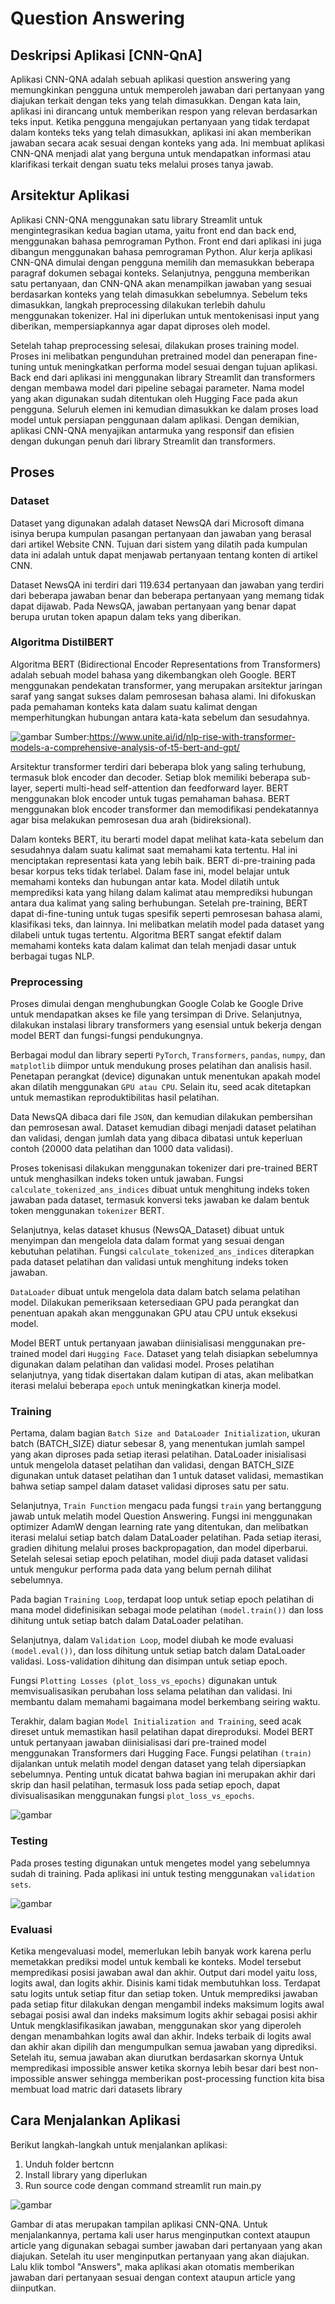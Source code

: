 # Question Answering

## Deskripsi Aplikasi [CNN-QnA]

Aplikasi CNN-QNA adalah sebuah aplikasi question answering yang memungkinkan pengguna untuk memperoleh jawaban dari pertanyaan yang diajukan terkait dengan teks yang telah dimasukkan. Dengan kata lain, aplikasi ini dirancang untuk memberikan respon yang relevan berdasarkan teks input. Ketika pengguna mengajukan pertanyaan yang tidak terdapat dalam konteks teks yang telah dimasukkan, aplikasi ini akan memberikan jawaban secara acak sesuai dengan konteks yang ada. Ini membuat aplikasi CNN-QNA menjadi alat yang berguna untuk mendapatkan informasi atau klarifikasi terkait dengan suatu teks melalui proses tanya jawab.

## Arsitektur Aplikasi

Aplikasi CNN-QNA menggunakan satu library Streamlit untuk mengintegrasikan kedua bagian utama, yaitu front end dan back end, menggunakan bahasa pemrograman Python. Front end dari aplikasi ini juga dibangun menggunakan bahasa pemrograman Python. Alur kerja aplikasi CNN-QNA dimulai dengan pengguna memilih dan memasukkan beberapa paragraf dokumen sebagai konteks. Selanjutnya, pengguna memberikan satu pertanyaan, dan CNN-QNA akan menampilkan jawaban yang sesuai berdasarkan konteks yang telah dimasukkan sebelumnya. Sebelum teks dimasukkan, langkah preprocessing dilakukan terlebih dahulu menggunakan tokenizer. Hal ini diperlukan untuk mentokenisasi input yang diberikan, mempersiapkannya agar dapat diproses oleh model.

Setelah tahap preprocessing selesai, dilakukan proses training model. Proses ini melibatkan pengunduhan pretrained model dan penerapan fine-tuning untuk meningkatkan performa model sesuai dengan tujuan aplikasi. Back end dari aplikasi ini menggunakan library Streamlit dan transformers dengan membawa model dari pipeline sebagai parameter. Nama model yang akan digunakan sudah ditentukan oleh Hugging Face pada akun pengguna. Seluruh elemen ini kemudian dimasukkan ke dalam proses load model untuk persiapan penggunaan dalam aplikasi. Dengan demikian, aplikasi CNN-QNA menyajikan antarmuka yang responsif dan efisien dengan dukungan penuh dari library Streamlit dan transformers.


## Proses


### Dataset

Dataset yang digunakan adalah dataset NewsQA dari Microsoft dimana isinya berupa kumpulan pasangan pertanyaan dan jawaban yang berasal dari artikel Website CNN. Tujuan dari sistem yang dilatih pada kumpulan data ini adalah untuk dapat menjawab pertanyaan tentang konten di artikel CNN.

Dataset NewsQA ini terdiri dari 119.634 pertanyaan dan jawaban yang terdiri dari beberapa jawaban benar dan beberapa pertanyaan yang memang tidak dapat dijawab. Pada NewsQA, jawaban pertanyaan yang benar dapat berupa urutan token apapun dalam teks yang diberikan.


### Algoritma DistilBERT

Algoritma BERT (Bidirectional Encoder Representations from Transformers) adalah sebuah model bahasa yang dikembangkan oleh Google. BERT menggunakan pendekatan transformer, yang merupakan arsitektur jaringan saraf yang sangat sukses dalam pemrosesan bahasa alami. Ini difokuskan pada pemahaman konteks kata dalam suatu kalimat dengan memperhitungkan hubungan antara kata-kata sebelum dan sesudahnya.

![gambar](https://github.com/Aderangga/CNN-QnA/assets/83385281/f10e47a6-6733-4876-b2b9-7f1c704ebcdf)
Sumber:https://www.unite.ai/id/nlp-rise-with-transformer-models-a-comprehensive-analysis-of-t5-bert-and-gpt/

Arsitektur transformer terdiri dari beberapa blok yang saling terhubung, termasuk blok encoder dan decoder. Setiap blok memiliki beberapa sub-layer, seperti multi-head self-attention dan feedforward layer. BERT menggunakan blok encoder untuk tugas pemahaman bahasa. BERT menggunakan blok encoder transformer dan memodifikasi pendekatannya agar bisa melakukan pemrosesan dua arah (bidireksional). 

Dalam konteks BERT, itu berarti model dapat melihat kata-kata sebelum dan sesudahnya dalam suatu kalimat saat memahami kata tertentu. Hal ini menciptakan representasi kata yang lebih baik. BERT di-pre-training pada besar korpus teks tidak terlabel. Dalam fase ini, model belajar untuk memahami konteks dan hubungan antar kata. Model dilatih untuk memprediksi kata yang hilang dalam kalimat atau memprediksi hubungan antara dua kalimat yang saling berhubungan. Setelah pre-training, BERT dapat di-fine-tuning untuk tugas spesifik seperti pemrosesan bahasa alami, klasifikasi teks, dan lainnya. Ini melibatkan melatih model pada dataset yang dilabeli untuk tugas tertentu. Algoritma BERT sangat efektif dalam memahami konteks kata dalam kalimat dan telah menjadi dasar untuk berbagai tugas NLP.


### Preprocessing

Proses dimulai dengan menghubungkan Google Colab ke Google Drive untuk mendapatkan akses ke file yang tersimpan di Drive. Selanjutnya, dilakukan instalasi library transformers yang esensial untuk bekerja dengan model BERT dan fungsi-fungsi pendukungnya.

Berbagai modul dan library seperti `PyTorch`, `Transformers`, `pandas`, `numpy`, dan `matplotlib` diimpor untuk mendukung proses pelatihan dan analisis hasil. Penetapan perangkat (device) digunakan untuk menentukan apakah model akan dilatih menggunakan `GPU atau CPU`. Selain itu, seed acak ditetapkan untuk memastikan reproduktibilitas hasil pelatihan.

Data NewsQA dibaca dari file `JSON`, dan kemudian dilakukan pembersihan dan pemrosesan awal. Dataset kemudian dibagi menjadi dataset pelatihan dan validasi, dengan jumlah data yang dibaca dibatasi untuk keperluan contoh (20000 data pelatihan dan 1000 data validasi).

Proses tokenisasi dilakukan menggunakan tokenizer dari pre-trained BERT untuk menghasilkan indeks token untuk jawaban. Fungsi `calculate_tokenized_ans_indices` dibuat untuk menghitung indeks token jawaban pada dataset, termasuk konversi teks jawaban ke dalam bentuk token menggunakan `tokenizer` BERT.

Selanjutnya, kelas dataset khusus (NewsQA_Dataset) dibuat untuk menyimpan dan mengelola data dalam format yang sesuai dengan kebutuhan pelatihan. Fungsi `calculate_tokenized_ans_indices` diterapkan pada dataset pelatihan dan validasi untuk menghitung indeks token jawaban.

`DataLoader` dibuat untuk mengelola data dalam batch selama pelatihan model. Dilakukan pemeriksaan ketersediaan GPU pada perangkat dan penentuan apakah akan menggunakan GPU atau CPU untuk eksekusi model.

Model BERT untuk pertanyaan jawaban diinisialisasi menggunakan pre-trained model dari `Hugging Face`. Dataset yang telah disiapkan sebelumnya digunakan dalam pelatihan dan validasi model. Proses pelatihan selanjutnya, yang tidak disertakan dalam kutipan di atas, akan melibatkan iterasi melalui beberapa `epoch` untuk meningkatkan kinerja model.



### Training

Pertama, dalam bagian `Batch Size and DataLoader Initialization`, ukuran batch (BATCH_SIZE) diatur sebesar 8, yang menentukan jumlah sampel yang akan diproses pada setiap iterasi pelatihan. DataLoader inisialisasi untuk mengelola dataset pelatihan dan validasi, dengan BATCH_SIZE digunakan untuk dataset pelatihan dan 1 untuk dataset validasi, memastikan bahwa setiap sampel dalam dataset validasi diproses satu per satu.

Selanjutnya, `Train Function` mengacu pada fungsi `train` yang bertanggung jawab untuk melatih model Question Answering. Fungsi ini menggunakan optimizer AdamW dengan learning rate yang ditentukan, dan melibatkan iterasi melalui setiap batch dalam DataLoader pelatihan. Pada setiap iterasi, gradien dihitung melalui proses backpropagation, dan model diperbarui. Setelah selesai setiap epoch pelatihan, model diuji pada dataset validasi untuk mengukur performa pada data yang belum pernah dilihat sebelumnya.

Pada bagian `Training Loop`, terdapat loop untuk setiap epoch pelatihan di mana model didefinisikan sebagai mode pelatihan `(model.train())` dan loss dihitung untuk setiap batch dalam DataLoader pelatihan.

Selanjutnya, dalam `Validation Loop`, model diubah ke mode evaluasi `(model.eval())`, dan loss dihitung untuk setiap batch dalam DataLoader validasi. Loss-validation dihitung dan disimpan untuk setiap epoch.

Fungsi `Plotting Losses (plot_loss_vs_epochs)` digunakan untuk memvisualisasikan perubahan loss selama pelatihan dan validasi. Ini membantu dalam memahami bagaimana model berkembang seiring waktu.

Terakhir, dalam bagian `Model Initialization and Training`, seed acak direset untuk memastikan hasil pelatihan dapat direproduksi. Model BERT untuk pertanyaan jawaban diinisialisasi dari pre-trained model menggunakan Transformers dari Hugging Face. Fungsi pelatihan `(train)` dijalankan untuk melatih model dengan dataset yang telah dipersiapkan sebelumnya. Penting untuk dicatat bahwa bagian ini merupakan akhir dari skrip dan hasil pelatihan, termasuk loss pada setiap epoch, dapat divisualisasikan menggunakan fungsi `plot_loss_vs_epochs`.

![gambar](https://github.com/Aderangga/CNN-QnA/assets/83385281/71c9abc0-dc0d-4fd0-9e07-5b623209226c)


### Testing
Pada proses testing digunakan untuk mengetes model yang sebelumnya sudah di training. Pada aplikasi ini untuk testing menggunakan `validation sets`.

![gambar](https://github.com/Aderangga/CNN-QnA/assets/83385281/281c2a77-2e16-43e8-b075-a0a3f20f28cd)

### Evaluasi
 Ketika mengevaluasi model, memerlukan lebih banyak work karena perlu memetakkan prediksi model untuk kembali ke konteks. Model tersebut mempredikasi posisi jawaban awal dan akhir. Output dari model yaitu loss, logits awal, dan logits akhir. Disinis kami tidak membutuhkan loss. Terdapat satu logits untuk setiap fitur dan setiap token. Untuk memprediksi jawaban pada setiap fitur dilakukan dengan mengambil indeks maksimum logits awal sebagai posisi awal dan indeks maksimum logits akhir sebagai posisi akhir Untuk mengklasifikasikan jawaban, menggunakan skor yang diperoleh dengan menambahkan logits awal dan akhir. Indeks terbaik di logits awal dan akhir akan dipilih dan mengumpulkan semua jawaban yang diprediksi. Setelah itu, semua jawaban akan diurutkan berdasarkan skornya Untuk mempredikasi impossible answer ketika skornya lebih besar dari best non-impossible answer sehingga memberikan post-processing function kita bisa membuat load matric dari datasets library


## Cara Menjalankan Aplikasi
Berikut langkah-langkah untuk menjalankan aplikasi:

1.	Unduh folder bertcnn
2.	Install library yang diperlukan
3.	Run source code dengan command streamlit run main.py


![gambar](https://github.com/Aderangga/CNN-QnA/assets/83385281/ec105ab9-abf7-4960-82b1-34a5c4f69431)


Gambar di atas merupakan tampilan aplikasi CNN-QNA. Untuk menjalankannya, pertama kali user harus menginputkan context ataupun article yang digunakan sebagai sumber jawaban dari pertanyaan yang akan diajukan. Setelah itu user menginputkan pertanyaan yang akan diajukan. Lalu klik tombol "Answers", maka aplikasi akan otomatis memberikan jawaban dari pertanyaan sesuai dengan context ataupun article yang diinputkan.
